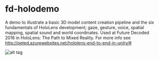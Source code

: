 # fd-holodemo
A demo to illustrate a basic 3D model content creation pipeline and the six fundamentals of HoloLens development; gaze, gesture, voice, spatial mapping, spatial sound and world coordinates. Used at Future Decoded 2016 in HoloLens: The Path to Mixed Reality. For more info see http://peted.azurewebsites.net/hololens-end-to-end-in-unity/# 

![alt tag](https://raw.github.com/peted70/fd-holodemo/blob/master/img/holodemo.PNG)
